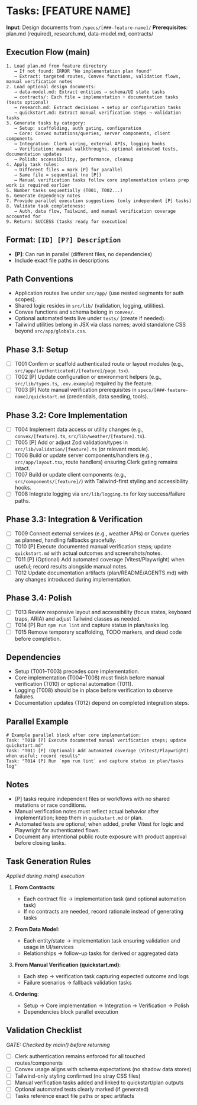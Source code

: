 # Tasks: [FEATURE NAME]

**Input**: Design documents from `/specs/[###-feature-name]/`
**Prerequisites**: plan.md (required), research.md, data-model.md, contracts/

## Execution Flow (main)
```
1. Load plan.md from feature directory
   → If not found: ERROR "No implementation plan found"
   → Extract: targeted routes, Convex functions, validation flows, manual verification notes
2. Load optional design documents:
   → data-model.md: Extract entities → schema/UI state tasks
   → contracts/: Each file → implementation + documentation tasks (tests optional)
   → research.md: Extract decisions → setup or configuration tasks
   → quickstart.md: Extract manual verification steps → validation tasks
3. Generate tasks by category:
   → Setup: scaffolding, auth gating, configuration
   → Core: Convex mutations/queries, server components, client components
   → Integration: Clerk wiring, external APIs, logging hooks
   → Verification: manual walkthroughs, optional automated tests, documentation updates
   → Polish: accessibility, performance, cleanup
4. Apply task rules:
   → Different files = mark [P] for parallel
   → Same file = sequential (no [P])
   → Manual verification tasks follow core implementation unless prep work is required earlier
5. Number tasks sequentially (T001, T002...)
6. Generate dependency notes
7. Provide parallel execution suggestions (only independent [P] tasks)
8. Validate task completeness:
   → Auth, data flow, Tailwind, and manual verification coverage accounted for
9. Return: SUCCESS (tasks ready for execution)
```

## Format: `[ID] [P?] Description`
- **[P]**: Can run in parallel (different files, no dependencies)
- Include exact file paths in descriptions

## Path Conventions
- Application routes live under `src/app/` (use nested segments for auth scopes).
- Shared logic resides in `src/lib/` (validation, logging, utilities).
- Convex functions and schema belong in `convex/`.
- Optional automated tests live under `tests/` (create if needed).
- Tailwind utilities belong in JSX via class names; avoid standalone CSS beyond `src/app/globals.css`.

## Phase 3.1: Setup
- [ ] T001 Confirm or scaffold authenticated route or layout modules (e.g., `src/app/(authenticated)/[feature]/page.tsx`).
- [ ] T002 [P] Update configuration or environment helpers (e.g., `src/lib/types.ts`, `.env.example`) required by the feature.
- [ ] T003 [P] Note manual verification prerequisites in `specs/[###-feature-name]/quickstart.md` (credentials, data seeding, tools).

## Phase 3.2: Core Implementation
- [ ] T004 Implement data access or utility changes (e.g., `convex/[feature].ts`, `src/lib/weather/[feature].ts`).
- [ ] T005 [P] Add or adjust Zod validation/types in `src/lib/validation/[feature].ts` (or relevant module).
- [ ] T006 Build or update server components/handlers (e.g., `src/app/layout.tsx`, route handlers) ensuring Clerk gating remains intact.
- [ ] T007 Build or update client components (e.g., `src/components/[feature]/`) with Tailwind-first styling and accessibility hooks.
- [ ] T008 Integrate logging via `src/lib/logging.ts` for key success/failure paths.

## Phase 3.3: Integration & Verification
- [ ] T009 Connect external services (e.g., weather APIs) or Convex queries as planned, handling fallbacks gracefully.
- [ ] T010 [P] Execute documented manual verification steps; update `quickstart.md` with actual outcomes and screenshots/notes.
- [ ] T011 [P] (Optional) Add automated coverage (Vitest/Playwright) when useful; record results alongside manual notes.
- [ ] T012 Update documentation artifacts (plan/README/AGENTS.md) with any changes introduced during implementation.

## Phase 3.4: Polish
- [ ] T013 Review responsive layout and accessibility (focus states, keyboard traps, ARIA) and adjust Tailwind classes as needed.
- [ ] T014 [P] Run `npm run lint` and capture status in plan/tasks log.
- [ ] T015 Remove temporary scaffolding, TODO markers, and dead code before completion.

## Dependencies
- Setup (T001–T003) precedes core implementation.
- Core implementation (T004–T008) must finish before manual verification (T010) or optional automation (T011).
- Logging (T008) should be in place before verification to observe failures.
- Documentation updates (T012) depend on completed integration steps.

## Parallel Example
```
# Example parallel block after core implementation:
Task: "T010 [P] Execute documented manual verification steps; update quickstart.md"
Task: "T011 [P] (Optional) Add automated coverage (Vitest/Playwright) when useful; record results"
Task: "T014 [P] Run `npm run lint` and capture status in plan/tasks log"
```

## Notes
- [P] tasks require independent files or workflows with no shared mutations or race conditions.
- Manual verification notes must reflect actual behavior after implementation; keep them in `quickstart.md` or plan.
- Automated tests are optional; when added, prefer Vitest for logic and Playwright for authenticated flows.
- Document any intentional public route exposure with product approval before closing tasks.

## Task Generation Rules
*Applied during main() execution*

1. **From Contracts**:
   - Each contract file → implementation task (and optional automation task)
   - If no contracts are needed, record rationale instead of generating tasks

2. **From Data Model**:
   - Each entity/state → implementation task ensuring validation and usage in UI/services
   - Relationships → follow-up tasks for derived or aggregated data

3. **From Manual Verification (quickstart.md)**:
   - Each step → verification task capturing expected outcome and logs
   - Failure scenarios → fallback validation tasks

4. **Ordering**:
   - Setup → Core implementation → Integration → Verification → Polish
   - Dependencies block parallel execution

## Validation Checklist
*GATE: Checked by main() before returning*

- [ ] Clerk authentication remains enforced for all touched routes/components
- [ ] Convex usage aligns with schema expectations (no shadow data stores)
- [ ] Tailwind-only styling confirmed (no stray CSS files)
- [ ] Manual verification tasks added and linked to quickstart/plan outputs
- [ ] Optional automated tests clearly marked (if generated)
- [ ] Tasks reference exact file paths or spec artifacts
